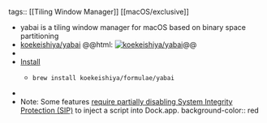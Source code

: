 tags:: [[Tiling Window Manager]] [[macOS/exclusive]]

- yabai is a tiling window manager for macOS based on binary space partitioning
- [koekeishiya/yabai](https://github.com/koekeishiya/yabai)
  @@html: <a href="https://github.com/koekeishiya/yabai/"><img src="https://github-readme-stats-astronomer.vercel.app/api/pin/?username=koekeishiya&repo=yabai&theme=tokyonight" alt="koekeishiya/yabai"/></a>@@
-
- [Install](https://github.com/koekeishiya/yabai/wiki/Installing-yabai-(latest-release))
	- ```shell
	  brew install koekeishiya/formulae/yabai
	  ```
-
- Note: Some features [require partially disabling System Integrity Protection (SIP)](https://github.com/koekeishiya/yabai/wiki/Disabling-System-Integrity-Protection) to inject a script into Dock.app.
  background-color:: red
